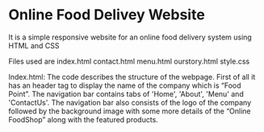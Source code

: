 # Online Food Delivey Website

It is a simple responsive website for an online food delivery system using HTML and CSS

Files used are 
index.html
contact.html
menu.html
ourstory.html
style.css

Index.html: The code describes the structure of the webpage. First of all it has an header tag to display the name of the company which is “Food Point”. The navigation               bar contains tabs of 'Home', 'About', 'Menu' and 'ContactUs'. The navigation bar also consists of the logo of the company followed by the background image               with some more details of the “Online FoodShop” along with the featured products.
